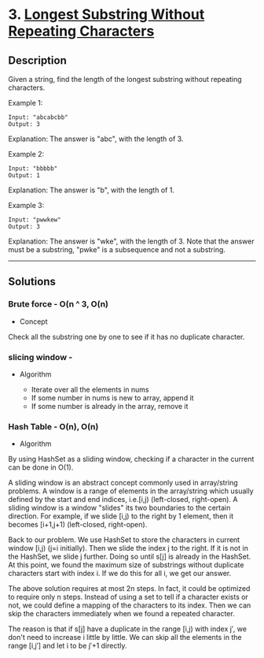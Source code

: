 # 3. [Longest Substring Without Repeating Characters](https://leetcode.com/problems/longest-substring-without-repeating-characters/)

## Description
Given a string, find the length of the longest substring without repeating characters.

Example 1:

```
Input: "abcabcbb"
Output: 3
```

Explanation: The answer is "abc", with the length of 3.

Example 2:

```
Input: "bbbbb"
Output: 1
```

Explanation: The answer is "b", with the length of 1.

Example 3:

```
Input: "pwwkew"
Output: 3
```

Explanation: The answer is "wke", with the length of 3.
             Note that the answer must be a substring, "pwke" is a subsequence and not a substring.

******
## Solutions
### Brute force - O(n ^ 3, O(n)
* Concept

Check all the substring one by one to see if it has no duplicate character.

### slicing window -
* Algorithm

	* Iterate over all the elements in nums
	* If some number in nums is new to array, append it
	* If some number is already in the array, remove it

### Hash Table - O(n), O(n)
* Algorithm

By using HashSet as a sliding window, checking if a character in the current can be done in O(1).

A sliding window is an abstract concept commonly used in array/string problems. A window is a range of elements in the array/string which usually defined by the start and end indices, i.e.[i,j) (left-closed, right-open). A sliding window is a window "slides" its two boundaries to the certain direction. For example, if we slide [i,j) to the right by 1 element, then it becomes [i+1,j+1) (left-closed, right-open).

Back to our problem. We use HashSet to store the characters in current window [i,j) (j=i initially). Then we slide the index j to the right. If it is not in the HashSet, we slide j further. Doing so until s[j] is already in the HashSet. At this point, we found the maximum size of substrings without duplicate characters start with index i. If we do this for all i, we get our answer.

The above solution requires at most 2n steps. In fact, it could be optimized to require only n steps. Instead of using a set to tell if a character exists or not, we could define a mapping of the characters to its index. Then we can skip the characters immediately when we found a repeated character.

The reason is that if s[j] have a duplicate in the range [i,j) with index j′, we don't need to increase i little by little. We can skip all the elements in the range [i,j′] and let i to be j′+1 directly.
